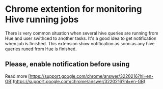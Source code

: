 Chrome extention for monitoring Hive running jobs
==========================================

There is very common situation when several hive queries are running from Hue and user swithced to another tasks. It's a good idea to get notification when job is finished.
This extension show notification as soon as any hive queries runed from Hue is finished.


Please, enable notification before using
-----------------------------
Read more [https://support.google.com/chrome/answer/3220216?hl=en-GB](https://support.google.com/chrome/answer/3220216?hl=en-GB)
